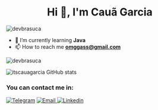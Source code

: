 
<h1 align="center">Hi 👋, I'm Cauã Garcia</h1>

<p align="left"> <img src="https://komarev.com/ghpvc/?username=devbrasuca&label=Profile%20views&color=0e75b6&style=flat" alt="devbrasuca" /> </p>


<!--- 🔭 I’m currently working on -->

- 🌱 I’m currently learning **Java**
- 📫 How to reach me **omggass@gmail.com**


<p><img align="center" src="https://github-readme-streak-stats.herokuapp.com/?user=devrasuca&theme=dracula" alt="devbrasuca" /></p>


![itscauagarcia GitHub stats](https://github-readme-stats.vercel.app/api?username=devbrasuca&show_icons=true&theme=dracula)

<!--[![Top Langs](https://github-readme-stats.vercel.app/api/top-langs/?username=itscauagarcia&layout=compact&theme=dracula)](https://github.com/anuraghazra/github-readme-stats)-->

### You can contact me in:
[![Telegram](https://img.shields.io/badge/Telegram-2CA5E0?style=for-the-badge&logo=telegram&logoColor=white)](http://t.me/escadarolante)
[![Email](https://img.shields.io/badge/Gmail-D14836?style=for-the-badge&logo=gmail&logoColor=white) ](mailto:omggass@gmail.com)
[![Linkedin](https://img.shields.io/badge/LinkedIn-0077B5?style=for-the-badge&logo=linkedin&logoColor=white) ](https://www.linkedin.com/in/eucauagarcia/) 





